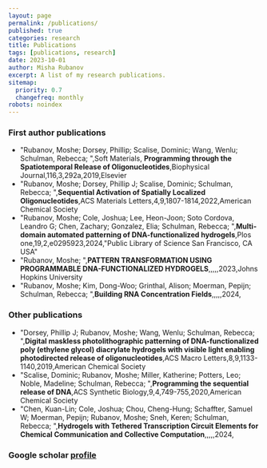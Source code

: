```yaml
---
layout: page
permalink: /publications/
published: true
categories: research
title: Publications
tags: [publications, research]
date: 2023-10-01
author: Misha Rubanov
excerpt: A list of my research publications.
sitemap:
  priority: 0.7
  changefreq: monthly
robots: noindex
---
```


### First author publications
- "Rubanov, Moshe; Dorsey, Phillip; Scalise, Dominic; Wang, Wenlu; Schulman, Rebecca; ",Soft Materials, **Programming through the Spatiotemporal Release of Oligonucleotides**,Biophysical Journal,116,3,292a,2019,Elsevier
- "Rubanov, Moshe; Dorsey, Phillip J; Scalise, Dominic; Schulman, Rebecca; ",**Sequential Activation of Spatially Localized Oligonucleotides**,ACS Materials Letters,4,9,1807-1814,2022,American Chemical Society
- "Rubanov, Moshe; Cole, Joshua; Lee, Heon-Joon; Soto Cordova, Leandro G; Chen, Zachary; Gonzalez, Elia; Schulman, Rebecca; ",**Multi-domain automated patterning of DNA-functionalized hydrogels**,Plos one,19,2,e0295923,2024,"Public Library of Science San Francisco, CA USA"
- "Rubanov, Moshe; ",**PATTERN TRANSFORMATION USING PROGRAMMABLE DNA-FUNCTIONALIZED HYDROGELS**,,,,,2023,Johns Hopkins University
- "Rubanov, Moshe; Kim, Dong-Woo; Grinthal, Alison; Moerman, Pepijn; Schulman, Rebecca; ",**Building RNA Concentration Fields**,,,,,2024,

### Other publications
- "Dorsey, Phillip J; Rubanov, Moshe; Wang, Wenlu; Schulman, Rebecca; ",**Digital maskless photolithographic patterning of DNA-functionalized poly (ethylene glycol) diacrylate hydrogels with visible light enabling photodirected release of oligonucleotides**,ACS Macro Letters,8,9,1133-1140,2019,American Chemical Society
- "Scalise, Dominic; Rubanov, Moshe; Miller, Katherine; Potters, Leo; Noble, Madeline; Schulman, Rebecca; ",**Programming the sequential release of DNA**,ACS Synthetic Biology,9,4,749-755,2020,American Chemical Society
- "Chen, Kuan-Lin; Cole, Joshua; Chou, Cheng-Hung; Schaffter, Samuel W; Moerman, Pepijn; Rubanov, Moshe; Sneh, Keren; Schulman, Rebecca; ",**Hydrogels with Tethered Transcription Circuit Elements for Chemical Communication and Collective Computation**,,,,,2024,


### Google scholar [profile](https://scholar.google.com/citations?user=WoX0sMYAAAAJ&hl=en)
